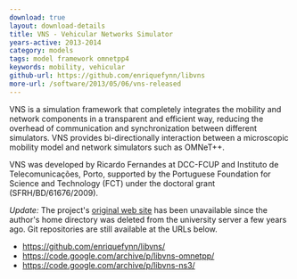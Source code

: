 ```yaml
---
download: true
layout: download-details
title: VNS - Vehicular Networks Simulator
years-active: 2013-2014
category: models
tags: model framework omnetpp4
keywords: mobility, vehicular
github-url: https://github.com/enriquefynn/libvns
more-url: /software/2013/05/06/vns-released
---
```


VNS is a simulation framework that completely integrates the mobility and
network components in a transparent and efficient way, reducing the overhead of
communication and synchronization between different simulators. VNS provides
bi-directionally interaction between a microscopic mobility model and network
simulators such as OMNeT++.

VNS was developed by Ricardo Fernandes at DCC-FCUP and Instituto de
Telecomunicações, Porto, supported by the Portuguese Foundation for Science and
Technology (FCT) under the doctoral grant (SFRH/BD/61676/2009).

*Update:* The project's [original web site](http://www.dcc.fc.up.pt/~rjf/vns/) has been
unavailable since the author's home directory was deleted from the university server a few
years ago. Git repositories are still available at the URLs below.
- https://github.com/enriquefynn/libvns/
- https://code.google.com/archive/p/libvns-omnetpp/
- https://code.google.com/archive/p/libvns-ns3/